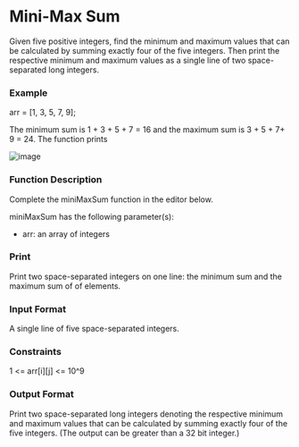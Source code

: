 # Mini-Max Sum

Given five positive integers, find the minimum and maximum values that can be calculated by summing exactly four of the five integers. 
Then print the respective minimum and maximum values as a single line of two space-separated long integers.

### Example

arr = [1, 3, 5, 7, 9];

The minimum sum is 1 + 3 + 5 + 7 = 16 and the maximum sum is 3 + 5 + 7+ 9 = 24. The function prints

![image](https://user-images.githubusercontent.com/23621801/179842134-ab8cc3d2-2bec-4795-bb03-f9175046e13f.png)

### Function Description

Complete the miniMaxSum function in the editor below.

miniMaxSum has the following parameter(s):

* arr: an array of  integers

### Print


Print two space-separated integers on one line: the minimum sum and the maximum sum of  of  elements.


### Input Format

A single line of five space-separated integers.


### Constraints


1 <= arr[i][j] <= 10^9


### Output Format


Print two space-separated long integers denoting the respective minimum and maximum values that can be calculated by summing exactly four of the five integers. (The output can be greater than a 32 bit integer.)





